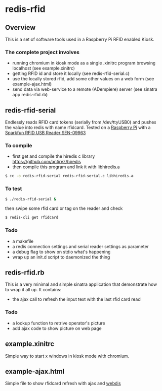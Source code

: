# redis-rfid

## Overview
This is a set of software tools used in a Raspberry Pi RFID enabled Kiosk.

### The complete project involves
- running chromium in kiosk mode as a single .xinitrc program browsing localhost (see example.xinitrc)
- getting RFID id and store it locally (see redis-rfid-serial.c)
- use the locally stored rfid, add some other values on a web form (see example-ajax.html)
- send data via web-service to a remote (ADempiere) server (see sinatra app redis-rfid.rb)

## redis-rfid-serial
Endlessly reads RFID card tokens (serially from /dev/ttyUSB0) and pushes the value into redis with name rfidcard.
Tested on a [Raspberry Pi](http://www.raspberrypi.org/) with a 
[Sparkfun RFID USB Reader SEN-09963](https://www.sparkfun.com/products/9963)

### To compile
- first get and compile the hiredis c library https://github.com/antirez/hiredis
- then compile this program and link it with libhiredis.a

```sh
$ cc -o redis-rfid-serial redis-rfid-serial.c libhiredis.a
```
### To test
```sh
$ ./redis-rfid-serial &
```
then swipe some rfid card or tag on the reader and check
```sh
$ redis-cli get rfidcard
```

### Todo
- a makefile
- a redis connection settings and serial reader settings as parameter
- a debug flag to show on stdio what's happening
- wrap up an init.d script to daemonized the thing

## redis-rfid.rb
This is a very minimal and simple sinatra application that demonstrate how to wrap it all up.
It contains:
- the ajax call to refresh the input text with the last rfid card read

### Todo
- a lookup function to retrive operator's picture
- add ajax code to show picture on web page

## example.xinitrc
Simple way to start x windows in kiosk mode with chromium.

## example-ajax.html
Simple file to show rfidcard refresh with ajax and [webdis](https://github.com/nicolasff/webdis)